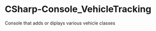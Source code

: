 CSharp-Console_VehicleTracking
==============================

Console that adds or diplays various vehicle classes
